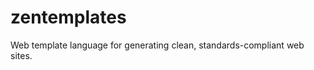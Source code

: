 zentemplates
============

Web template language for generating clean, standards-compliant web sites.